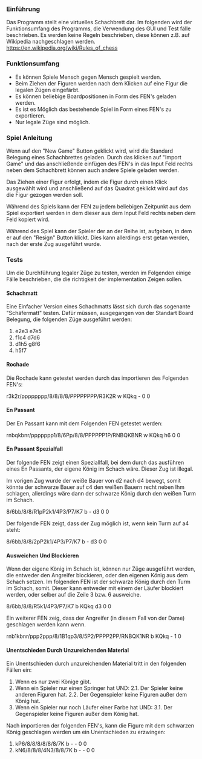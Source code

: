 ### Einführung

Das Programm stellt eine virtuelles Schachbrett dar. Im folgenden wird der Funktionsumfang des Programms, die Verwendung des GUI und Test fälle beschrieben. Es werden keine Regeln beschrieben, diese können z.B. auf Wikipedia nachgeschlagen werden. https://en.wikipedia.org/wiki/Rules_of_chess

### Funktionsumfang

- Es können Spiele Mensch gegen Mensch gespielt werden. 
- Beim Ziehen der Figuren werden nach dem Klicken auf eine Figur die legalen Zügen eingefärbt. 
- Es können beliebige Boardpositionen in Form des FEN's geladen werden. 
- Es ist es Möglich das bestehende Spiel in Form eines FEN's zu exportieren. 
- Nur legale Züge sind möglich.

### Spiel Anleitung

Wenn auf den "New Game" Button geklickt wird, wird die Standard Belegung eines Schachbrettes geladen. Durch das klicken auf "Import Game" und das anschließende einfügen des FEN's in das Input Feld rechts neben dem Schachbrett können auch andere Spiele geladen werden.

Das Ziehen einer Figur erfolgt, indem die Figur durch einen Klick ausgewählt wird und anschließend auf das Quadrat geklickt wird auf das die Figur gezogen werden soll.

Während des Spiels kann der FEN zu jedem beliebigen Zeitpunkt aus dem Spiel exportiert werden in dem dieser aus dem Input Feld rechts neben dem Feld kopiert wird.

Während des Spiel kann der Spieler der an der Reihe ist, aufgeben, in dem er auf den "Resign" Button klickt. Dies kann allerdings erst getan werden, nach der erste Zug ausgeführt wurde.

### Tests

Um die Durchführung legaler Züge zu testen, werden im Folgenden einige Fälle beschrieben, die die richtigkeit der implementation Zeigen sollen.

#### Schachmatt

Eine Einfacher Version eines Schachmatts lässt sich durch das sogenante "Schäfermatt" testen. Dafür müssen, ausgegangen von der Standart Board Belegung, die folgenden Züge ausgeführt werden:

1. e2e3 e7e5
2. f1c4 d7d6
3. d1h5 g8f6
4. h5f7

#### Rochade

Die Rochade kann getestet werden durch das importieren des Folgenden FEN's:

r3k2r/pppppppp/8/8/8/8/PPPPPPPP/R3K2R w KQkq - 0 0

#### En Passant

Der En Passant kann mit dem Folgenden FEN getestet werden:

rnbqkbnr/ppppppp1/8/6Pp/8/8/PPPPPP1P/RNBQKBNR w KQkq h6 0 0

#### En Passant Spezialfall

Der folgende FEN zeigt einen Speziallfall, bei dem durch das ausführen eines En Passants, der eigene König im Schach wäre. Dieser Zug ist illegal.

Im vorigen Zug wurde der weiße Bauer von d2 nach d4 bewegt, somit könnte der schwarze Bauer auf c4 den weißen Bauern recht neben Ihm schlagen, allerdings wäre dann der schwarze König durch den weißen Turm im Schach.

8/6bb/8/8/R1pP2k1/4P3/P7/K7 b - d3 0 0

Der folgende FEN zeigt, dass der Zug möglich ist, wenn kein Turm auf a4 steht:

8/6bb/8/8/2pP2k1/4P3/P7/K7 b - d3 0 0

#### Ausweichen Und Blockieren

Wenn der eigene König im Schach ist, können nur Züge ausgeführt werden, die entweder den Angreifer blockieren, oder den eigenen König aus dem Schach setzen. Im folgenden FEN ist der schwarze König durch den Turm im Schach, somit. Dieser kann entweder mit einem der Läufer blockiert werden, oder selber auf die Zeile 3 bzw. 6 ausweiche.

8/6bb/8/8/R5k1/4P3/P7/K7 b KQkq d3 0 0

Ein weiterer FEN zeig, dass der Angreifer (in diesem Fall von der Dame) geschlagen werden kann wenn.

rnb1kbnr/ppp2ppp/8/1B1qp3/8/5P2/PPPP2PP/RNBQK1NR b KQkq - 1 0

#### Unentschieden Durch Unzureichenden Material

Ein Unentschieden durch unzureichenden Material tritt in den folgenden Fällen ein:

1. Wenn es nur zwei Könige gibt.
2. Wenn ein Spieler nur einen Springer hat UND:
   2.1. Der Spieler keine anderen Figuren hat.
   2.2. Der Gegenspieler keine Figuren außer dem König hat.
3. Wenn ein Spieler nur noch Läufer einer Farbe hat UND:
   3.1. Der Gegenspieler keine Figuren außer dem König hat.

Nach importieren der folgenden FEN's, kann die Figure mit dem schwarzen König geschlagen werden um ein Unentschieden zu erzwingen:

1. kP6/8/8/8/8/8/8/7K b - - 0 0
2. kN6/8/8/8/4N3/8/8/7K b - - 0 0
